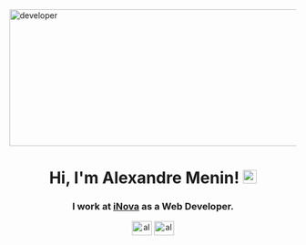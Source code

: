 <img src="https://alexmeninf.github.io/me/img/alexandre-capa.png" alt="developer" width="600" height="240">

<h1 align="center">Hi, I'm Alexandre Menin! <img src="https://alexmeninf.github.io/me/img/foursquare-check-in.svg" height="24" width="24" alt="verified"></h1>
<h3 align="center">I work at <a href="https://inovany.com.br" target="_blank">iNova</a> as a Web Developer.</h3>

<p align="center">
  <a href="https://fb.com/alexmeninf" target="_blank"><img align="center"
      src="https://cdn.jsdelivr.net/npm/simple-icons@3.0.1/icons/facebook.svg" alt="alexmeninf" height="25"
      width="35" /></a>
  <a href="https://instagram.com/alex.menin" target="_blank"><img align="center"
      src="https://cdn.jsdelivr.net/npm/simple-icons@3.0.1/icons/instagram.svg" alt="alex.menin" height="25"
      width="35" /></a>
</p>
